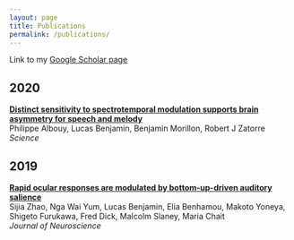 ```yaml
---
layout: page
title: Publications
permalink: /publications/
--- 
```


Link to my [Google Scholar page](https://scholar.google.fr/citations?user=cOj0n3oAAAAJ&hl=fr)


## 2020

[**Distinct sensitivity to spectrotemporal modulation supports brain asymmetry for speech and melody**](https://lucaswbenjamin.github.io/pages/publications/albouy_et_al_science_2020.pdf)  
Philippe Albouy, Lucas Benjamin, Benjamin Morillon, Robert J Zatorre
*Science*


## 2019

[**Rapid ocular responses are modulated by bottom-up-driven auditory salience**](https://lucaswbenjamin.github.io/pages/publications/Zhao_et_al_JNeuro.pdf)  
Sijia Zhao, Nga Wai Yum, Lucas Benjamin, Elia Benhamou, Makoto Yoneya, Shigeto Furukawa, Fred Dick, Malcolm Slaney, Maria Chait   
*Journal of Neuroscience*
